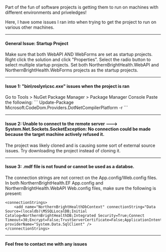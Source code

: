 Part of the fun of software projects is getting them to run on machines with different environments and priveledges!

Here, I have some issues I ran into when trying to get the project to run on various other machines.

<hr />

<h4><b>General Issue: Startup Project</b></h4>
Make sure that both WebAPI AND WebForms are set as startup projects.
Right click the solution and click "Properties".
Select the radio button to select multiple startup projects.
Set both NorthernBrightHealth.WebAPI and NorthernBrightHealth.WebForms projects as the startup projects.

<hr />

<h4><b>Issue 1: "bin\roslyn\csc.exe" issues when the project is ran</b></h4>
Go to Tools > NuGet Package Manager > Package Manager Console
Paste the following:
```
Update-Package Microsoft.CodeDom.Providers.DotNetCompilerPlatform -r
```
<hr />

<h4><b>Issue 2:  Unable to connect to the remote server ---> System.Net.Sockets.SocketException: No connection could be made because the target machine actively refused it.</b></h4>
The project was likely cloned and is causing some sort of external source issues.
Try downloading the project instead of cloning it.

<hr />

<h4><b>Issue 3: .mdf file is not found or cannot be used as a databse.</b></h4>

The connection strings are not correct on the App.config/Web.config files.
In both NorthernBrightHealth.EF App.config and NorthernBrightHealth.WebAPI Web.config files, make sure the following is present:

```
<connectionStrings>
	<add name="NorthernBrightHealthDbContext" connectionString="Data Source=(localdb)\MSSQLLocalDB;Initial Catalog=NorthernBrightHealthDB;Integrated Security=True;Connect Timeout=30;Encrypt=False;TrustServerCertificate=False;ApplicationIntent=ReadWrite;MultiSubnetFailover=False" providerName="System.Data.SqlClient" />
</connectionStrings>
```

<hr />

<h4>Feel free to contact me with any issues</h4>
